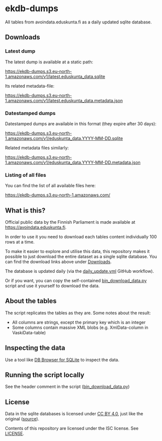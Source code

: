 # ekdb-dumps

All tables from avoindata.eduskunta.fi as a daily updated sqlite database.

## Downloads

### Latest dump

The latest dump is available at a static path:

https://ekdb-dumps.s3.eu-north-1.amazonaws.com/v1/latest.eduskunta_data.sqlite

Its related metadata-file:

https://ekdb-dumps.s3.eu-north-1.amazonaws.com/v1/latest.eduskunta_data.metadata.json

### Datestamped dumps

Datestamped dumps are available in this format (they expire after 30 days):

https://ekdb-dumps.s3.eu-north-1.amazonaws.com/v1/eduskunta_data.YYYY-MM-DD.sqlite

Related metadata files similarly:

https://ekdb-dumps.s3.eu-north-1.amazonaws.com/v1/eduskunta_data.YYYY-MM-DD.metadata.json

### Listing of all files

You can find the list of all available files here:

https://ekdb-dumps.s3.eu-north-1.amazonaws.com/

## What is this?

Official public data by the Finnish Parliament is made available at https://avoindata.eduskunta.fi.

In order to use it you need to download each tables content individually 100 rows at a time.

To make it easier to explore and utilise this data, this repository makes it possible to just download the entire dataset as a single sqlite database. You can find the download links above under [Downloads](#downloads).

The database is updated daily (via the [daily_update.yml](.github/workflows/daily_update.yml) GitHub workflow).

Or if you want, you can copy the self-contained [bin_download_data.py](bin_download_data.py) script and use it yourself to download the data.

## About the tables

The script replicates the tables as they are. Some notes about the result:

- All columns are strings, except the primary key which is an integer
- Some columns contain massive XML blobs (e.g. XmlData-column in VaskiData-table)

## Inspecting the data

Use a tool like [DB Browser for SQLite](https://sqlitebrowser.org/) to inspect the data.

## Running the script locally

See the header comment in the script ([bin_download_data.py](bin_download_data.py))

## License

Data in the sqlite databases is licensed under [CC BY 4.0](https://creativecommons.org/licenses/by/4.0/deed.en), just like the original ([source](https://avoindata.eduskunta.fi/#/fi/about)).

Contents of this repository are licensed under the ISC license. See [LICENSE](LICENSE).
